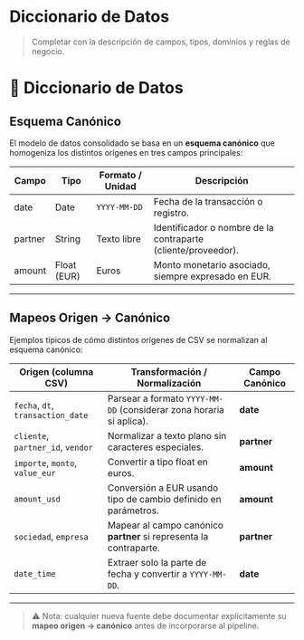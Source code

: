 # Diccionario de Datos

> Completar con la descripción de campos, tipos, dominios y reglas de negocio.
# 📖 Diccionario de Datos

## Esquema Canónico
El modelo de datos consolidado se basa en un **esquema canónico** que homogeniza los distintos orígenes en tres campos principales:

| Campo   | Tipo        | Formato / Unidad | Descripción                                           |
|---------|-------------|------------------|-------------------------------------------------------|
| date    | Date        | `YYYY-MM-DD`     | Fecha de la transacción o registro.                   |
| partner | String      | Texto libre      | Identificador o nombre de la contraparte (cliente/proveedor). |
| amount  | Float (EUR) | Euros            | Monto monetario asociado, siempre expresado en EUR.   |

---

## Mapeos Origen → Canónico
Ejemplos típicos de cómo distintos orígenes de CSV se normalizan al esquema canónico:

| Origen (columna CSV) | Transformación / Normalización | Campo Canónico |
|-----------------------|--------------------------------|----------------|
| `fecha`, `dt`, `transaction_date` | Parsear a formato `YYYY-MM-DD` (considerar zona horaria si aplica). | **date** |
| `cliente`, `partner_id`, `vendor` | Normalizar a texto plano sin caracteres especiales. | **partner** |
| `importe`, `monto`, `value_eur` | Convertir a tipo float en euros. | **amount** |
| `amount_usd` | Conversión a EUR usando tipo de cambio definido en parámetros. | **amount** |
| `sociedad`, `empresa` | Mapear al campo canónico **partner** si representa la contraparte. | **partner** |
| `date_time` | Extraer solo la parte de fecha y convertir a `YYYY-MM-DD`. | **date** |

---

> ⚠️ Nota: cualquier nueva fuente debe documentar explícitamente su **mapeo origen → canónico** antes de incorporarse al pipeline.
